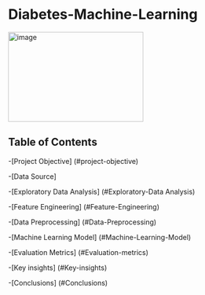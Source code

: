 # Diabetes-Machine-Learning

<img width="275" height="183" alt="image" src="https://github.com/user-attachments/assets/363973ce-7cbc-4e03-b462-d62850bf7820" />



## Table of Contents
-[Project Objective] (#project-objective)

-[Data Source]

-[Exploratory Data Analysis] (#Exploratory-Data Analysis)

-[Feature Engineering] (#Feature-Engineering)

-[Data Preprocessing] (#Data-Preprocessing)

-[Machine Learning Model] (#Machine-Learning-Model)

-[Evaluation Metrics] (#Evaluation-metrics)

-[Key insights] (#Key-insights)

-[Conclusions] (#Conclusions)
